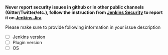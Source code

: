 **Never report security issues in github or in other public channels (Gitter/Twitter/etc.), follow the instruction from [Jenkins Security](https://jenkins.io/security/) to report it on [Jenkins Jira](https://issues.jenkins-ci.org)**

Please make sure to provide following information in your issue description

- [ ] Jenkins version
- [ ] Plugin version
- [ ] OS
